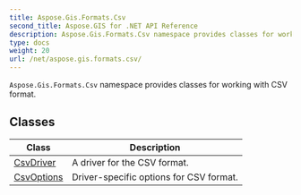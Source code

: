 ```yaml
---
title: Aspose.Gis.Formats.Csv
second_title: Aspose.GIS for .NET API Reference
description: Aspose.Gis.Formats.Csv namespace provides classes for working with CSV format
type: docs
weight: 20
url: /net/aspose.gis.formats.csv/
---
```

`Aspose.Gis.Formats.Csv` namespace provides classes for working with CSV format.

## Classes

| Class | Description |
| --- | --- |
| [CsvDriver](./csvdriver/) | A driver for the CSV format. |
| [CsvOptions](./csvoptions/) | Driver-specific options for CSV format. |


